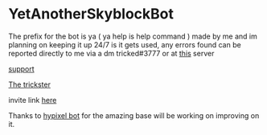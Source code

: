 # YetAnotherSkyblockBot
The prefix for the bot is ya ( ya help is help command ) made by me and im planning on keeping it up 24/7 is it gets used, any errors found can be reported directly to me via a dm tricked#3777 or at [this](https://discord.gg/TAp9Kt2) server

[support](https://discord.gg/TAp9Kt2)

[The trickster](https://skyblockdev.github.io/The-trickster/)

invite link [here](https://discord.com/oauth2/authorize?client_id=795717859170844673&scope=bot&permissions=0)


Thanks to [hypixel bot](https://github.com/MatthewTGM/hypixel-bot) for the amazing base will be working on improving on it.
